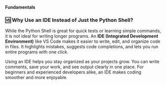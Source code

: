 **Fundamentals**

### 🆚 Why Use an IDE Instead of Just the Python Shell?

While the Python Shell is great for quick tests or learning simple commands, it is not ideal for writing longer programs. An **IDE (Integrated Development Environment)** like VS Code makes it easier to write, edit, and organize code in files. It highlights mistakes, suggests code completions, and lets you run entire programs with one click.

Using an IDE helps you stay organized as your projects grow. You can write comments, save your work, and see output clearly in one place. For beginners and experienced developers alike, an IDE makes coding smoother and more enjoyable.
